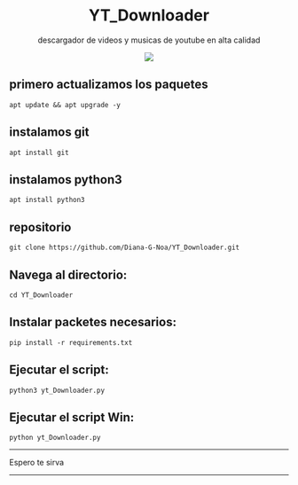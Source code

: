<h1 align="center">YT_Downloader</h1>
<p align="center"> descargador de videos y musicas de youtube en alta calidad</p>
<p align="center"><img src="https://cdn.computerhoy.com/sites/navi.axelspringer.es/public/media/image/2021/09/youtube-ya-permite-usar-opcion-demandada-usuarios-toda-historia-2479961.jpg?tf=600x"/></p> 

## primero actualizamos los paquetes
    apt update && apt upgrade -y

## instalamos git
    apt install git
    
## instalamos python3
    apt install python3

## repositorio
    git clone https://github.com/Diana-G-Noa/YT_Downloader.git

## Navega al directorio:
    cd YT_Downloader
    
## Instalar packetes necesarios:
    pip install -r requirements.txt

## Ejecutar el script:
    python3 yt_Downloader.py

## Ejecutar el script Win:
    python yt_Downloader.py
---

Espero te sirva

---

